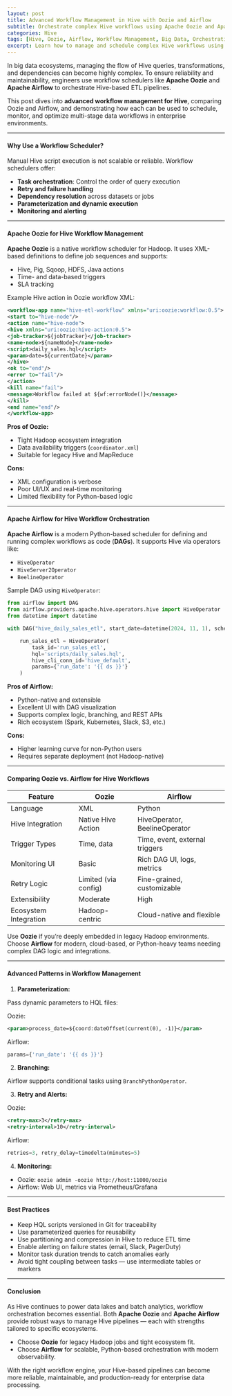 ```yaml
---
layout: post
title: Advanced Workflow Management in Hive with Oozie and Airflow
subtitle: Orchestrate complex Hive workflows using Apache Oozie and Apache Airflow for scalable data pipelines
categories: Hive
tags: [Hive, Oozie, Airflow, Workflow Management, Big Data, Orchestration, Data Pipelines, Hadoop]
excerpt: Learn how to manage and schedule complex Hive workflows using Apache Oozie and Apache Airflow. Explore design patterns, dependency handling, retry logic, and monitoring for scalable ETL orchestration.
---
```

In big data ecosystems, managing the flow of Hive queries, transformations, and dependencies can become highly complex. To ensure reliability and maintainability, engineers use workflow schedulers like **Apache Oozie** and **Apache Airflow** to orchestrate Hive-based ETL pipelines.

This post dives into **advanced workflow management for Hive**, comparing Oozie and Airflow, and demonstrating how each can be used to schedule, monitor, and optimize multi-stage data workflows in enterprise environments.

---

#### Why Use a Workflow Scheduler?

Manual Hive script execution is not scalable or reliable. Workflow schedulers offer:

- **Task orchestration**: Control the order of query execution
- **Retry and failure handling**
- **Dependency resolution** across datasets or jobs
- **Parameterization and dynamic execution**
- **Monitoring and alerting**

---

#### Apache Oozie for Hive Workflow Management

**Apache Oozie** is a native workflow scheduler for Hadoop. It uses XML-based definitions to define job sequences and supports:

- Hive, Pig, Sqoop, HDFS, Java actions
- Time- and data-based triggers
- SLA tracking

Example Hive action in Oozie workflow XML:

```xml
<workflow-app name="hive-etl-workflow" xmlns="uri:oozie:workflow:0.5">
<start to="hive-node"/>
<action name="hive-node">
<hive xmlns="uri:oozie:hive-action:0.5">
<job-tracker>${jobTracker}</job-tracker>
<name-node>${nameNode}</name-node>
<script>daily_sales.hql</script>
<param>date=${currentDate}</param>
</hive>
<ok to="end"/>
<error to="fail"/>
</action>
<kill name="fail">
<message>Workflow failed at ${wf:errorNode()}</message>
</kill>
<end name="end"/>
</workflow-app>
```

**Pros of Oozie:**
- Tight Hadoop ecosystem integration
- Data availability triggers (`coordinator.xml`)
- Suitable for legacy Hive and MapReduce

**Cons:**
- XML configuration is verbose
- Poor UI/UX and real-time monitoring
- Limited flexibility for Python-based logic

---

#### Apache Airflow for Hive Workflow Orchestration

**Apache Airflow** is a modern Python-based scheduler for defining and running complex workflows as code (**DAGs**). It supports Hive via operators like:

- `HiveOperator`
- `HiveServer2Operator`
- `BeelineOperator`

Sample DAG using `HiveOperator`:

```python
from airflow import DAG
from airflow.providers.apache.hive.operators.hive import HiveOperator
from datetime import datetime

with DAG("hive_daily_sales_etl", start_date=datetime(2024, 11, 1), schedule_interval='@daily') as dag:

    run_sales_etl = HiveOperator(
        task_id='run_sales_etl',
        hql='scripts/daily_sales.hql',
        hive_cli_conn_id='hive_default',
        params={'run_date': '{{ ds }}'}
    )
```

**Pros of Airflow:**
- Python-native and extensible
- Excellent UI with DAG visualization
- Supports complex logic, branching, and REST APIs
- Rich ecosystem (Spark, Kubernetes, Slack, S3, etc.)

**Cons:**
- Higher learning curve for non-Python users
- Requires separate deployment (not Hadoop-native)

---

#### Comparing Oozie vs. Airflow for Hive Workflows

| Feature                | Oozie                         | Airflow                       |
|------------------------|-------------------------------|-------------------------------|
| Language               | XML                           | Python                        |
| Hive Integration       | Native Hive Action            | HiveOperator, BeelineOperator |
| Trigger Types          | Time, data                    | Time, event, external triggers |
| Monitoring UI          | Basic                         | Rich DAG UI, logs, metrics    |
| Retry Logic            | Limited (via config)          | Fine-grained, customizable    |
| Extensibility          | Moderate                      | High                          |
| Ecosystem Integration  | Hadoop-centric                | Cloud-native and flexible     |

Use **Oozie** if you’re deeply embedded in legacy Hadoop environments. Choose **Airflow** for modern, cloud-based, or Python-heavy teams needing complex DAG logic and integrations.

---

#### Advanced Patterns in Workflow Management

1. **Parameterization:**

Pass dynamic parameters to HQL files:

Oozie:
```xml
<param>process_date=${coord:dateOffset(current(0), -1)}</param>
```

Airflow:
```python
params={'run_date': '{{ ds }}'}
```

2. **Branching:**

Airflow supports conditional tasks using `BranchPythonOperator`.

3. **Retry and Alerts:**

Oozie:
```xml
<retry-max>3</retry-max>
<retry-interval>10</retry-interval>
```

Airflow:
```python
retries=3, retry_delay=timedelta(minutes=5)
```

4. **Monitoring:**

- Oozie: `oozie admin -oozie http://host:11000/oozie`
- Airflow: Web UI, metrics via Prometheus/Grafana

---

#### Best Practices

- Keep HQL scripts versioned in Git for traceability
- Use parameterized queries for reusability
- Use partitioning and compression in Hive to reduce ETL time
- Enable alerting on failure states (email, Slack, PagerDuty)
- Monitor task duration trends to catch anomalies early
- Avoid tight coupling between tasks — use intermediate tables or markers

---

#### Conclusion

As Hive continues to power data lakes and batch analytics, workflow orchestration becomes essential. Both **Apache Oozie** and **Apache Airflow** provide robust ways to manage Hive pipelines — each with strengths tailored to specific ecosystems.

- Choose **Oozie** for legacy Hadoop jobs and tight ecosystem fit.
- Choose **Airflow** for scalable, Python-based orchestration with modern observability.

With the right workflow engine, your Hive-based pipelines can become more reliable, maintainable, and production-ready for enterprise data processing.
